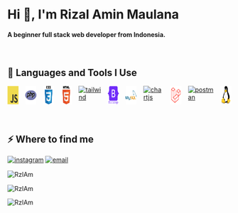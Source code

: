 <h1>Hi 👋, I'm Rizal Amin Maulana</h1>
<h4>A beginner full stack web developer from Indonesia.</h4>
<br />
<h2>🚀 Languages and Tools I Use</h2>
<p style="display: flex; gap: 15px">
  <a target="_blank" href="https://raw.githubusercontent.com/devicons/devicon/master/icons/javascript/javascript-original.svg"
    ><img src="https://raw.githubusercontent.com/devicons/devicon/master/icons/javascript/javascript-original.svg" alt="javascript" width="42" height="42"
  /></a>
  <a target="_blank" href="https://raw.githubusercontent.com/devicons/devicon/master/icons/php/php-original.svg"
    ><img src="https://raw.githubusercontent.com/devicons/devicon/master/icons/php/php-original.svg" alt="php" width="42" height="42"
  /></a>
  <a target="_blank" href="https://raw.githubusercontent.com/devicons/devicon/master/icons/css3/css3-original-wordmark.svg"
    ><img src="https://raw.githubusercontent.com/devicons/devicon/master/icons/css3/css3-original-wordmark.svg" alt="css3" width="42" height="42"
  /></a>
  <a target="_blank" href="https://raw.githubusercontent.com/devicons/devicon/master/icons/html5/html5-original-wordmark.svg"
    ><img src="https://raw.githubusercontent.com/devicons/devicon/master/icons/html5/html5-original-wordmark.svg" alt="html5" width="42" height="42"
  /></a>
  <a target="_blank" href="https://www.vectorlogo.zone/logos/tailwindcss/tailwindcss-icon.svg"
    ><img src="https://www.vectorlogo.zone/logos/tailwindcss/tailwindcss-icon.svg" alt="tailwind" width="42" height="42"
  /></a>
  <a target="_blank" href="https://raw.githubusercontent.com/devicons/devicon/master/icons/bootstrap/bootstrap-plain-wordmark.svg"
    ><img src="https://raw.githubusercontent.com/devicons/devicon/master/icons/bootstrap/bootstrap-plain-wordmark.svg" alt="bootstrap" width="42" height="42"
  /></a>
  <a target="_blank" href="https://raw.githubusercontent.com/devicons/devicon/master/icons/mysql/mysql-original-wordmark.svg"
    ><img src="https://raw.githubusercontent.com/devicons/devicon/master/icons/mysql/mysql-original-wordmark.svg" alt="mysql" width="42" height="42"
  /></a>
  <a target="_blank" href="https://www.chartjs.org/media/logo-title.svg"><img src="https://www.chartjs.org/media/logo-title.svg" alt="chartjs" width="42" height="42" /></a>
  <a target="_blank" href="https://raw.githubusercontent.com/laravel/art/refs/heads/master/laravel-logo.svg"
    ><img src="https://raw.githubusercontent.com/laravel/art/refs/heads/master/laravel-logo.svg" alt="laravel" width="42" height="42"
  /></a>
  <a target="_blank" href="https://www.vectorlogo.zone/logos/getpostman/getpostman-icon.svg"
    ><img src="https://www.vectorlogo.zone/logos/getpostman/getpostman-icon.svg" alt="postman" width="42" height="42"
  /></a>
  <a target="_blank" href="https://raw.githubusercontent.com/devicons/devicon/master/icons/linux/linux-original.svg"
    ><img src="https://raw.githubusercontent.com/devicons/devicon/master/icons/linux/linux-original.svg" alt="linux" width="42" height="42"
  /></a>
</p>
<br />
<h2>⚡️ Where to find me</h2>
<p>
  <a target="_blank" href="https://www.instagram.com/rzlam_in" style="display: inline-block"
    ><img src="https://img.shields.io/badge/instagram-logo?style=for-the-badge&logo=instagram&logoColor=white&color=%23F35369" alt="instagram"
  /></a>
  <a target="_blank" href="mailto:rizalamin.dev@gmail.com" style="display: inline-block"
    ><img src="https://img.shields.io/badge/email-logo?style=for-the-badge&logo=email&logoColor=white&color=000000" alt="email"
  /></a>
</p>
<p><img align="center" src="https://github-readme-stats.vercel.app/api?username=RzlAm&show_icons=true&locale=en" alt="RzlAm" /></p>
<p><img align="center" src="https://github-readme-streak-stats.herokuapp.com/?user=RzlAm&" alt="RzlAm" /></p>
<p><img src="https://github-readme-stats.vercel.app/api/top-langs?username=RzlAm&show_icons=true&locale=en&layout=compact" alt="RzlAm" /></p>
